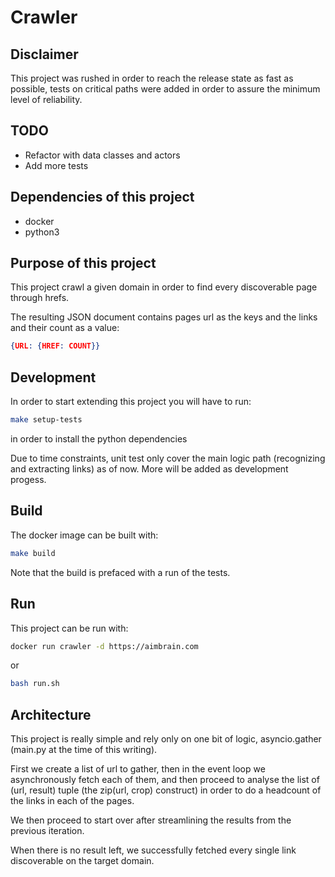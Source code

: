# Crawler

## Disclaimer

This project was rushed in order to reach the release state as fast as possible, tests on critical paths
were added in order to assure the minimum level of reliability.

## TODO

* Refactor with data classes and actors
* Add more tests

## Dependencies of this project

* docker
* python3

## Purpose of this project

This project crawl a given domain in order to find every discoverable page through <a> hrefs.

The resulting JSON document contains pages url as the keys and the links and their count as a value:

```json
{URL: {HREF: COUNT}}
```

## Development

In order to start extending this project you will have to run:

```bash
make setup-tests
```

in order to install the python dependencies

Due to time constraints, unit test only cover the main logic path (recognizing and extracting links) as of now. 
More will be added as development progess.

## Build

The docker image can be built with:

```bash
make build
```

Note that the build is prefaced with a run of the tests.

## Run

This project can be run with:

```bash
docker run crawler -d https://aimbrain.com
```

or 

```bash
bash run.sh
```

## Architecture

This project is really simple and rely only on one bit of logic, asyncio.gather (main.py at the time of this writing). 

First we create a list of url to gather, then in the event loop we asynchronously fetch each of them, and then proceed
to analyse the list of (url, result) tuple (the zip(url, crop) construct) in order to do a headcount of the links in
each of the pages. 

We then proceed to start over after streamlining the results from the previous iteration. 

When there is no result left, we successfully fetched every single link discoverable on the target domain. 


